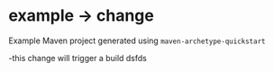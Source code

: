 # example -> change

Example Maven project generated using `maven-archetype-quickstart`

-this change will trigger a build
dsfds


